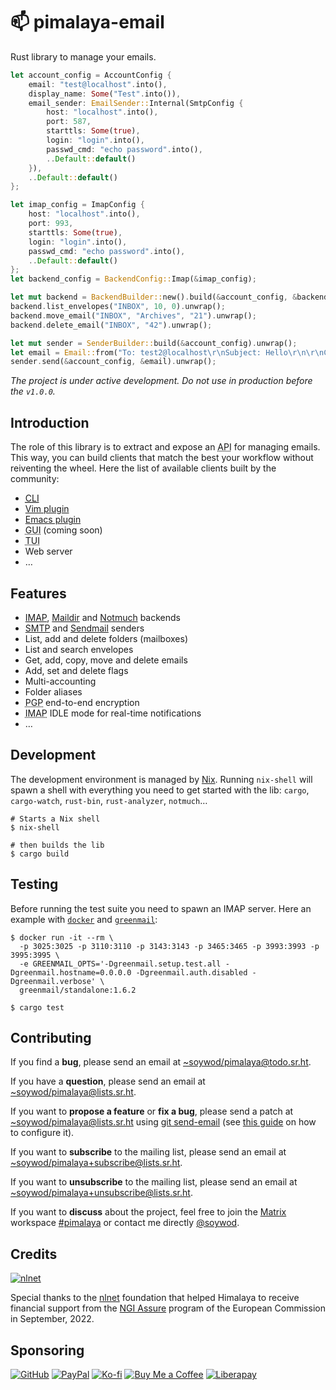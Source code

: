 # 📫 pimalaya-email

Rust library to manage your emails.

```rust
let account_config = AccountConfig {
    email: "test@localhost".into(),
    display_name: Some("Test".into()),
    email_sender: EmailSender::Internal(SmtpConfig {
        host: "localhost".into(),
        port: 587,
        starttls: Some(true),
        login: "login".into(),
        passwd_cmd: "echo password".into(),
        ..Default::default()
    }),
    ..Default::default()
};

let imap_config = ImapConfig {
    host: "localhost".into(),
    port: 993,
    starttls: Some(true),
    login: "login".into(),
    passwd_cmd: "echo password".into(),
    ..Default::default()
};
let backend_config = BackendConfig::Imap(&imap_config);

let mut backend = BackendBuilder::new().build(&account_config, &backend_config).unwrap();
backend.list_envelopes("INBOX", 10, 0).unwrap();
backend.move_email("INBOX", "Archives", "21").unwrap();
backend.delete_email("INBOX", "42").unwrap();

let mut sender = SenderBuilder::build(&account_config).unwrap();
let email = Email::from("To: test2@localhost\r\nSubject: Hello\r\n\r\nContent");
sender.send(&account_config, &email).unwrap();
```

*The project is under active development. Do not use in production
before the `v1.0.0`.*

## Introduction

The role of this library is to extract and expose an <abbr
title="application programming interface">API</abbr> for managing
emails. This way, you can build clients that match the best your
workflow without reiventing the wheel. Here the list of available
clients built by the community:

* [<abbr title="command-line
  interface">CLI</abbr>](https://github.com/soywod/himalaya)
* [Vim plugin](https://git.sr.ht/~soywod/himalaya-vim)
* [Emacs plugin](https://github.com/dantecatalfamo/himalaya-emacs)
* <abbr title="graphical user interface">GUI</abbr> (coming soon)
* <abbr title="text-based user interfaces">TUI</abbr>
* Web server
* …

## Features

- [IMAP](https://en.wikipedia.org/wiki/Internet_Message_Access_Protocol),
  [Maildir](https://en.wikipedia.org/wiki/Maildir) and
  [Notmuch](https://notmuchmail.org/) backends
- [SMTP](https://en.wikipedia.org/wiki/Simple_Mail_Transfer_Protocol)
  and [Sendmail](https://en.wikipedia.org/wiki/Sendmail) senders
- List, add and delete folders (mailboxes)
- List and search envelopes
- Get, add, copy, move and delete emails
- Add, set and delete flags
- Multi-accounting
- Folder aliases
- <abbr title="Pretty Good Privacy">PGP</abbr> end-to-end encryption
- <abbr title="Internet Message Access Protocol">IMAP</abbr> IDLE mode
  for real-time notifications
- …

## Development

The development environment is managed by
[Nix](https://nixos.org/download.html). Running `nix-shell` will spawn
a shell with everything you need to get started with the lib: `cargo`,
`cargo-watch`, `rust-bin`, `rust-analyzer`, `notmuch`…

```shell-session
# Starts a Nix shell
$ nix-shell

# then builds the lib
$ cargo build
```

## Testing

Before running the test suite you need to spawn an IMAP server. Here
an example with [`docker`](https://www.docker.com/) and
[`greenmail`](https://github.com/greenmail-mail-test/greenmail):

```shell-session
$ docker run -it --rm \
  -p 3025:3025 -p 3110:3110 -p 3143:3143 -p 3465:3465 -p 3993:3993 -p 3995:3995 \
  -e GREENMAIL_OPTS='-Dgreenmail.setup.test.all -Dgreenmail.hostname=0.0.0.0 -Dgreenmail.auth.disabled -Dgreenmail.verbose' \
  greenmail/standalone:1.6.2
  
$ cargo test
```

## Contributing

If you find a **bug**, please send an email at
[~soywod/pimalaya@todo.sr.ht](mailto:~soywod/pimalaya@todo.sr.ht).

If you have a **question**, please send an email at
[~soywod/pimalaya@lists.sr.ht](mailto:~soywod/pimalaya@lists.sr.ht).

If you want to **propose a feature** or **fix a bug**, please send a
patch at
[~soywod/pimalaya@lists.sr.ht](mailto:~soywod/pimalaya@lists.sr.ht)
using [git send-email](https://git-scm.com/docs/git-send-email) (see
[this guide](https://git-send-email.io/) on how to configure it).

If you want to **subscribe** to the mailing list, please send an email
at
[~soywod/pimalaya+subscribe@lists.sr.ht](mailto:~soywod/pimalaya+subscribe@lists.sr.ht).

If you want to **unsubscribe** to the mailing list, please send an
email at
[~soywod/pimalaya+unsubscribe@lists.sr.ht](mailto:~soywod/pimalaya+unsubscribe@lists.sr.ht).

If you want to **discuss** about the project, feel free to join the
[Matrix](https://matrix.org/) workspace
[#pimalaya](https://matrix.to/#/#pimalaya:matrix.org) or contact me
directly [@soywod](https://matrix.to/#/@soywod:matrix.org).

## Credits

[![nlnet](https://nlnet.nl/logo/banner-160x60.png)](https://nlnet.nl/project/Himalaya/index.html)

Special thanks to the
[nlnet](https://nlnet.nl/project/Himalaya/index.html) foundation that
helped Himalaya to receive financial support from the [NGI
Assure](https://www.ngi.eu/ngi-projects/ngi-assure/) program of the
European Commission in September, 2022.

## Sponsoring

[![GitHub](https://img.shields.io/badge/-GitHub%20Sponsors-fafbfc?logo=GitHub%20Sponsors&style=flat-square)](https://github.com/sponsors/soywod)
[![PayPal](https://img.shields.io/badge/-PayPal-0079c1?logo=PayPal&logoColor=ffffff&style=flat-square)](https://www.paypal.com/paypalme/soywod)
[![Ko-fi](https://img.shields.io/badge/-Ko--fi-ff5e5a?logo=Ko-fi&logoColor=ffffff&style=flat-square)](https://ko-fi.com/soywod)
[![Buy Me a Coffee](https://img.shields.io/badge/-Buy%20Me%20a%20Coffee-ffdd00?logo=Buy%20Me%20A%20Coffee&logoColor=000000&style=flat-square)](https://www.buymeacoffee.com/soywod)
[![Liberapay](https://img.shields.io/badge/-Liberapay-f6c915?logo=Liberapay&logoColor=222222&style=flat-square)](https://liberapay.com/soywod)
